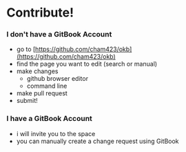 # Contribute!

### I don't have a GitBook Account

* go to [https://github.com/cham423/okb](https://github.com/cham423/okb)
* find the page you want to edit (search or manual)
* make changes
  * github browser editor
  * command line
* make pull request
* submit!

### I have a GitBook Account

* i will invite you to the space
* you can manually create a change request using GitBook

&#x20;

